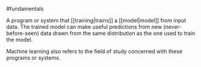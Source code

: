 #fundamentals

A program or system that [[training|trains]] a
[[model|model]] from input data. The trained model can
make useful predictions from new (never-before-seen) data drawn from
the same distribution as the one used to train the model.

Machine learning also refers to the field of study concerned
with these programs or systems.

